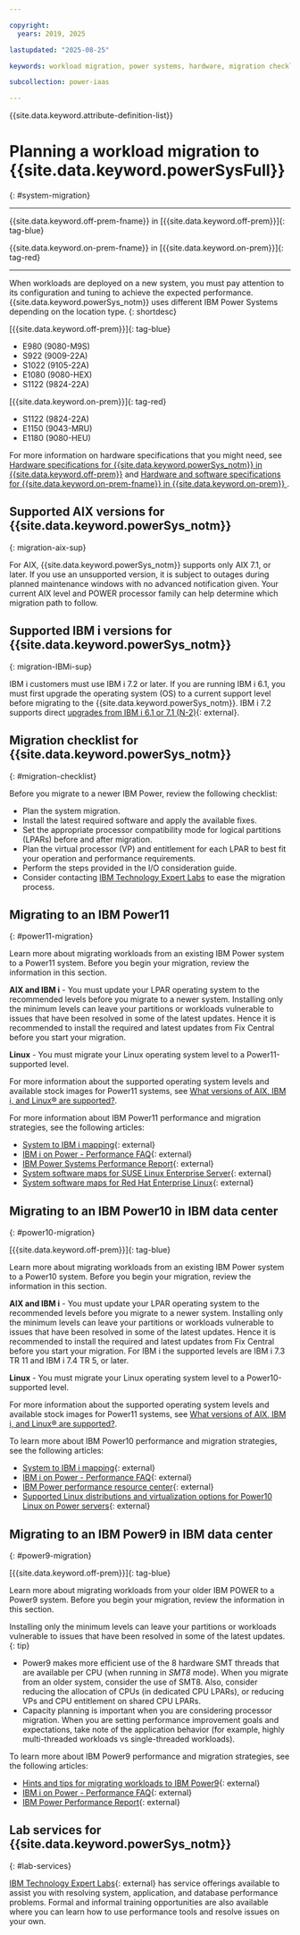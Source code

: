 ```yaml
---

copyright:
  years: 2019, 2025

lastupdated: "2025-08-25"

keywords: workload migration, power systems, hardware, migration checklist

subcollection: power-iaas

---
```


{{site.data.keyword.attribute-definition-list}}


# Planning a workload migration to {{site.data.keyword.powerSysFull}}
{: #system-migration}

---



{{site.data.keyword.off-prem-fname}} in [{{site.data.keyword.off-prem}}]{: tag-blue}


{{site.data.keyword.on-prem-fname}} in [{{site.data.keyword.on-prem}}]{: tag-red}


---

When workloads are deployed on a new system, you must pay attention to its configuration and tuning to achieve the expected performance. {{site.data.keyword.powerSys_notm}} uses different IBM Power Systems depending on the location type.
{: shortdesc}



[{{site.data.keyword.off-prem}}]{: tag-blue}

- E980 (9080-M9S)
- S922 (9009-22A)
- S1022 (9105-22A)
- E1080 (9080-HEX)
- S1122 (9824-22A)

[{{site.data.keyword.on-prem}}]{: tag-red}

- S1122 (9824-22A)
- E1150 (9043-MRU)
- E1180 (9080-HEU)









For more information on hardware specifications that you might need, see [Hardware specifications for {{site.data.keyword.powerSys_notm}} in {{site.data.keyword.off-prem}}](/docs/power-iaas?topic=power-iaas-on-cloud-architecture#hardware-specifications-on-cloud) and [Hardware and software specifications for {{site.data.keyword.on-prem-fname}} in {{site.data.keyword.on-prem}} ](/docs/power-iaas?topic=power-iaas-private-cloud-architecture#hardware-software-specs-private-cloud).



## Supported AIX versions for {{site.data.keyword.powerSys_notm}}
{: migration-aix-sup}

For AIX, {{site.data.keyword.powerSys_notm}} supports only AIX 7.1, or later. If you use an unsupported version, it is subject to outages during planned maintenance windows with no advanced notification given. Your current AIX level and POWER processor family can help determine which migration path to follow.


## Supported IBM i versions for {{site.data.keyword.powerSys_notm}}
{: migration-IBMi-sup}

IBM i customers must use IBM i 7.2 or later. If you are running IBM i 6.1, you must first upgrade the operating system (OS) to a current support level before migrating to the {{site.data.keyword.powerSys_notm}}. IBM i 7.2 supports direct [upgrades from IBM i 6.1 or 7.1 (N-2)](https://www.ibm.com/support/knowledgecenter/ssw_ibm_i_72/rzahc/fastpathrzahc.htm){: external}.

## Migration checklist for {{site.data.keyword.powerSys_notm}}
{: #migration-checklist}

Before you migrate to a newer IBM Power, review the following checklist:

- Plan the system migration.
- Install the latest required software and apply the available fixes.
- Set the appropriate processor compatibility mode for logical partitions (LPARs) before and after migration.
- Plan the virtual processor (VP) and entitlement for each LPAR to best fit your operation and performance requirements.
- Perform the steps provided in the I/O consideration guide.
- Consider contacting [IBM Technology Expert Labs](#lab-services) to ease the migration process.




## Migrating to an IBM Power11
{: #power11-migration}

Learn more about migrating workloads from an existing IBM Power system to a Power11 system. Before you begin your migration, review the information in this section.

**AIX and IBM i** - You must update your LPAR operating system to the recommended levels before you migrate to a newer system. Installing only the minimum levels can leave your partitions or workloads vulnerable to issues that have been resolved in some of the latest updates. Hence it is recommended to install the required and latest updates from Fix Central before you start your migration.

**Linux** - You must migrate your Linux operating system level to a Power11-supported level.

For more information about the supported operating system levels and available stock images for Power11 systems, see [What versions of AIX, IBM i, and Linux® are supported?](/docs/power-iaas?topic=power-iaas-powervs-faqs#os-versions).




For more information about IBM Power11 performance and migration strategies, see the following articles:

- [System to IBM i mapping](https://www.ibm.com/support/pages/system-ibm-i-mapping){: external}
- [IBM i on Power - Performance FAQ](https://www.ibm.com/downloads/cas/QWXA9XKN){: external}
- [IBM Power Systems Performance Report](https://www.ibm.com/downloads/cas/K90RQOW8){: external}
- [System software maps for SUSE Linux Enterprise Server](https://www.ibm.com/support/pages/node/6023374){: external}
- [System software maps for Red Hat Enterprise Linux](https://www.ibm.com/support/pages/node/6024466){: external}



## Migrating to an IBM Power10 in IBM data center
{: #power10-migration}

[{{site.data.keyword.off-prem}}]{: tag-blue}


Learn more about migrating workloads from an existing IBM Power system to a Power10 system. Before you begin your migration, review the information in this section.

**AIX and IBM i** - You must update your LPAR operating system to the recommended levels before you migrate to a newer system. Installing only the minimum levels can leave your partitions or workloads vulnerable to issues that have been resolved in some of the latest updates. Hence it is recommended to install the required and latest updates from Fix Central before you start your migration. For IBM i the supported levels are IBM i 7.3 TR 11 and IBM i 7.4 TR 5, or later.

**Linux** - You must migrate your Linux operating system level to a Power10-supported level.

For more information about the supported operating system levels and available stock images for Power11 systems, see [What versions of AIX, IBM i, and Linux® are supported?](/docs/power-iaas?topic=power-iaas-powervs-faqs#os-versions).




To learn more about IBM Power10 performance and migration strategies, see the following articles:

- [System to IBM i mapping](https://www.ibm.com/support/pages/system-ibm-i-mapping){: external}
- [IBM i on Power - Performance FAQ](https://www.ibm.com/downloads/cas/QWXA9XKN){: external}
- [IBM Power performance resource center](https://www.ibm.com/it-infrastructure/resources/power-performance/){: external}
- [Supported Linux distributions and virtualization options for Power10 Linux on Power servers](https://www.ibm.com/docs/en/linux-on-systems?topic=lpo-supported-linux-distributions-virtualization-options-power10-linux-power-servers){: external}


## Migrating to an IBM Power9 in IBM data center
{: #power9-migration}

[{{site.data.keyword.off-prem}}]{: tag-blue}

Learn more about migrating workloads from your older IBM POWER to a Power9 system. Before you begin your migration, review the information in this section.

Installing only the minimum levels can leave your partitions or workloads vulnerable to issues that have been resolved in some of the latest updates.
{: tip}

- Power9 makes more efficient use of the 8 hardware SMT threads that are available per CPU (when running in *SMT8* mode). When you migrate from an older system, consider the use of SMT8. Also, consider reducing the allocation of CPUs (in dedicated CPU LPARs), or reducing VPs and CPU entitlement on shared CPU LPARs.
- Capacity planning is important when you are considering processor migration. When you are setting performance improvement goals and expectations, take note of the application behavior (for example, highly multi-threaded workloads vs single-threaded workloads).

To learn more about IBM Power9 performance and migration strategies, see the following articles:

- [Hints and tips for migrating workloads to IBM Power9](https://www.ibm.com/downloads/cas/39XWR7YM){: external}
- [IBM i on Power - Performance FAQ](https://www.ibm.com/downloads/cas/QWXA9XKN){: external}
- [IBM Power Performance Report](https://www.ibm.com/downloads/cas/K90RQOW8){: external}


## Lab services for {{site.data.keyword.powerSys_notm}}
{: #lab-services}

[IBM Technology Expert Labs](https://www.ibm.com/products/expertlabs){: external} has service offerings available to assist you with resolving system, application, and database performance problems. Formal and informal training opportunities are also available where you can learn how to use performance tools and resolve issues on your own.
